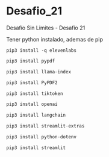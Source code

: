 # Desafio_21

Desafío Sin Limites - Desafío 21

Tener python instalado, ademas de pip

```console
pip3 install -q elevenlabs
```

```python
pip3 install pypdf
```

```python
pip3 install llama-index
```

```python
pip3 install PyPDF2
```

```python
pip3 install tiktoken
```

```python
pip3 install openai
```

```python
pip3 install langchain
```

```python
pip3 install streamlit-extras
```

```python
pip3 install python-dotenv
```

```python
pip3 install streamlit
```

```

```
